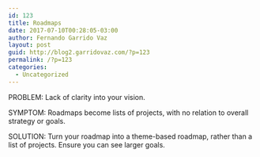 ```yaml
---
id: 123
title: Roadmaps
date: 2017-07-10T00:28:05-03:00
author: Fernando Garrido Vaz
layout: post
guid: http://blog2.garridovaz.com/?p=123
permalink: /?p=123
categories:
  - Uncategorized
---
```

PROBLEM: Lack of clarity into your vision.

SYMPTOM: Roadmaps become lists of projects, with no relation to overall strategy or goals.

SOLUTION: Turn your roadmap into a theme-based roadmap, rather than a list of projects. Ensure you can see larger goals.